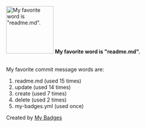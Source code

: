 <img src="https://my-badges.github.io/my-badges/favorite-word.png" alt="My favorite word is &quot;readme.md&quot;." title="My favorite word is &quot;readme.md&quot;." width="128">
<strong>My favorite word is &quot;readme.md&quot;.</strong>
<br><br>

My favorite commit message words are:

1. readme.md (used 15 times)
2. update (used 14 times)
3. create (used 7 times)
4. delete (used 2 times)
5. my-badges.yml (used once)


Created by <a href="https://github.com/my-badges/my-badges">My Badges</a>